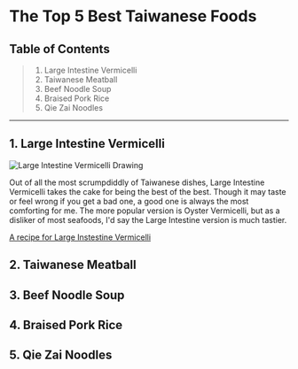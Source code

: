 # The Top 5 Best Taiwanese Foods

## Table of Contents

>  1. Large Intestine Vermicelli
>  2. Taiwanese Meatball
>  3. Beef Noodle Soup
>  4. Braised Pork Rice
>  5. Qie Zai Noodles

***


 ##  1. Large Intestine Vermicelli
  
  ![Large Intestine Vermicelli Drawing]()
  
  Out of all the most scrumpdiddly of Taiwanese dishes, Large Intestine Vermicelli takes the cake for being the best of the best. Though it may taste or feel wrong if you get a bad one, a good one is always the most comforting for me. The more popular version is Oyster Vermicelli, but as a disliker of most seafoods, I'd say the Large Intestine version is much tastier.
  
  [A recipe for Large Instestine Vermicelli](http://www.eatinginabox.com/2015/03/da-chang-mian-xian-streetfood-challenge.html)

  ##  2. Taiwanese Meatball


  ##  3. Beef Noodle Soup


  ##  4. Braised Pork Rice


  ##  5. Qie Zai Noodles
